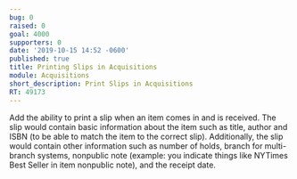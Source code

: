 ```yaml
---
bug: 0
raised: 0
goal: 4000
supporters: 0
date: '2019-10-15 14:52 -0600'
published: true
title: Printing Slips in Acquisitions
module: Acquisitions
short_description: Print Slips in Acquisitions
RT: 49173
---
```

Add the ability to print a slip when an item comes in and is received.  The slip would contain basic information about the item such as title, author and ISBN (to be able to match the item to the correct slip).  Additionally, the slip would contain other information such as number of holds, branch for multi-branch systems, nonpublic note (example: you indicate things like NYTimes Best Seller in item nonpublic note), and the receipt date. 
